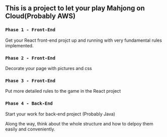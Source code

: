 
## This is a project to let your play Mahjong on Cloud(Probably AWS)

### `Phase 1 - Front-End`

Get your React front-end projct up and running with very fundamental rules implemented.

### `Phase 2 - Front-End`

Decorate your page with pictures and css 

### `Phase 3 - Front-End`

Put more detailed rules to the game in the React project

### `Phase 4 - Back-End`

Start your work for back-end project (Probably Java)


Along the way, think about the whole structure and how to delpoy them easily and conveniently.

